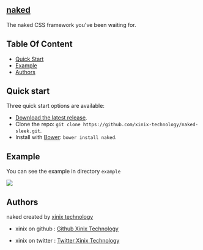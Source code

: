 <article class="markdown-body entry-content" itemprop="mainContentOfPage">
<h1><a href="">naked</a></h1>
<p>The naked CSS framework you've been waiting for.</p>
<h2>Table Of Content</h2>
<ul>
	<li>
		<a href="#quick-start">Quick Start</a>
	</li>
	<li>
		<a href="#example">Example</a>
	</li>
	<li>
		<a href="#authors">Authors</a>
	</li>
</ul>
<h2>
	<a name="quick-start" class="anchor" href="#quick-start">
		<span class="octicon octicon-link"></span>
	</a>
	Quick start
</h2>
<p>Three quick start options are available:</p>

<ul>
	<li>
		<a href="https://github.com/xinix-technology/naked/archive/master.zip">Download the latest release</a>.
	</li>
	<li>Clone the repo: <code>git clone https://github.com/xinix-technology/naked-sleek.git</code>.</li>
	<li>Install with <a href="http://bower.io">Bower</a>: <code>bower install naked</code>.</li>
</ul>
<h2>
	<a name="example" class="anchor" href="#example">
		<span class="octicon octicon-link"></span>
	</a>
	Example
</h2>	
<p>You can see the example in directory <code>example</code></p>
<img src="http://farm8.staticflickr.com/7326/13618064164_0dcd2d0c89_b.jpg">
<h2>
	<a name="authors" class="anchor" href="#authors">
		<span class="octicon octicon-link"></span>
	</a>
	Authors
</h2>
<p>naked created by <a href="http://xinix.co.id">xinix technology</a> </p>
<ul>
	<li>
		<p>xinix on github : <a href="https://github.com/xinix-technology">Github Xinix Technology</a></p>
	</li>
	<li>
		<p>xinix on twitter : <a href="https://twitter.com/xinixtechnology">Twitter Xinix Technology</a></p>
	</li>
</ul>
</article>

